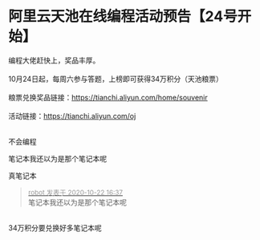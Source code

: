 # 阿里云天池在线编程活动预告【24号开始】


编程大佬赶快上，奖品丰厚。<br />
<br />
10月24日起，每周六参与答题，上榜即可获得34万积分（天池粮票）<br />
<br />
粮票兑换奖品链接：https://tianchi.aliyun.com/home/souvenir<br />
<br />
活动链接：https://tianchi.aliyun.com/oj<br />
<br />
<img id="aimg_y77ul" onclick="zoom(this, this.src, 0, 0, 0)" class="zoom" src="https://s1.ax1x.com/2020/10/22/BFKiMF.png" onmouseover="img_onmouseoverfunc(this)" onload="thumbImg(this)" border="0" alt="" /><img id="aimg_GvGwW" onclick="zoom(this, this.src, 0, 0, 0)" class="zoom" src="https://cdn.jsdelivr.net/gh/hishis/forum-master/public/images/patch.gif" onmouseover="img_onmouseoverfunc(this)" onload="thumbImg(this)" border="0" alt="" />

不会编程

笔记本我还以为是那个笔记本呢

真笔记本<img src="static/image/smiley/default/lol.gif" smilieid="12" border="0" alt="" /> 

<div class="quote"><blockquote><font size="2"><a href="https://www.hostloc.com/forum.php?mod=redirect&amp;goto=findpost&amp;pid=9336580&amp;ptid=757207" target="_blank"><font color="#999999">robot 发表于 2020-10-22 16:37</font></a></font><br />
笔记本我还以为是那个笔记本呢</blockquote></div><br />
34万积分要兑换好多笔记本呢<img src="static/image/smiley/default/lol.gif" smilieid="12" border="0" alt="" /><img id="aimg_g7tv8" onclick="zoom(this, this.src, 0, 0, 0)" class="zoom" src="https://cdn.jsdelivr.net/gh/hishis/forum-master/public/images/patch.gif" onmouseover="img_onmouseoverfunc(this)" onload="thumbImg(this)" border="0" alt="" />
